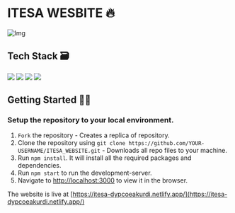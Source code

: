 # ITESA WESBITE 🔥
![Img](https://i.imgur.com/8zluEKH.png)

## Tech Stack 🗃

 <img src="https://img.shields.io/badge/-MongoDB-yellow?style=flat&logo=mongoDB"> <img src="https://img.shields.io/badge/-ExpressJS-grey?style=flat&logo=express&logoColor=white"> <img src="https://img.shields.io/badge/ReactJS%20-%2320232a.svg?logo=react" >   <img src="https://img.shields.io/badge/-NodeJS%20-%2320232a?style=flat&logo=node.js"> 

##  Getting Started 👨‍💻
### Setup the repository to your local environment.

1. `Fork` the repository  - Creates a replica of repository.
2. Clone the repository using `git clone https://github.com/YOUR-USERNAME/ITESA_WEBSITE.git`  - Downloads all repo files to your machine.
3. Run `npm install`. It will install all the required packages and dependencies.
4. Run `npm start` to run the development-server.
5. Navigate to [http://localhost:3000](http://localhost:3000) to view it in the browser.

The website is live at [https://itesa-dypcoeakurdi.netlify.app/](https://itesa-dypcoeakurdi.netlify.app/)
